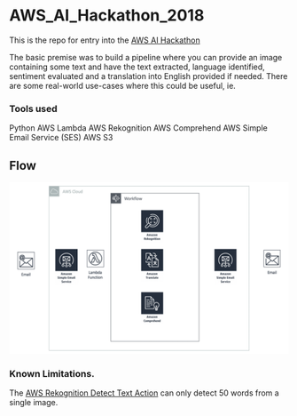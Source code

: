 # AWS_AI_Hackathon_2018
This is the repo for entry into the [AWS AI Hackathon](https://aws.amazon.com/machine-learning/2018-Q3-ai-hackathon/)

The basic premise was to build a pipeline where you can provide an image containing some text and have the text extracted, language identified, sentiment evaluated and a translation into English provided if needed.  There are some real-world use-cases where this could be useful, ie.

### Tools used
Python
AWS Lambda
AWS Rekognition
AWS Comprehend
AWS Simple Email Service (SES)
AWS S3

## Flow

![Workflow](https://github.com/Gav76/AWS_AI_Hackathon_2018/blob/master/workflow.png)

### Known Limitations.
The [AWS Rekognition Detect Text Action](https://docs.aws.amazon.com/rekognition/latest/dg/text-detection.html) can only detect 50 words from a single image.

##
